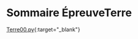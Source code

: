 # Sommaire ÉpreuveTerre


[Terre00.py](https://github.com/CorentinGar/EpreuvesTerre/blob/fff1e0659436a151b61a921772ee11edd2257023/Terre00.py){:target="_blank"}
